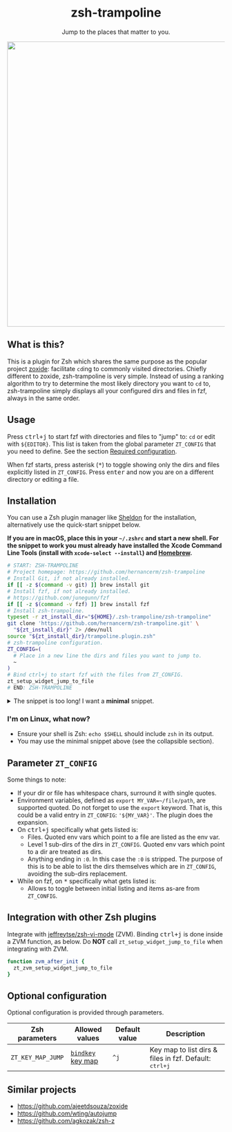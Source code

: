 <div align=center>
  <h1>zsh-trampoline</h1>
  <p>Jump to the places that matter to you.</p>
  <a href="https://asciinema.org/a/gLdAo5wNcwF1FEC8ZMTZT9krP" target="_blank">
    <img width=660 src="https://asciinema.org/a/gLdAo5wNcwF1FEC8ZMTZT9krP.svg" />
  </a>
</div>

## What is this?

This is a plugin for Zsh which shares the same purpose as the popular project
[zoxide](https://github.com/ajeetdsouza/zoxide): facilitate `cd`ing to commonly visited
directories. Chiefly different to zoxide, zsh-trampoline is very simple. Instead of using
a ranking algorithm to try to determine the most likely directory you want to `cd` to,
zsh-trampoline simply displays all your configured dirs and files in fzf, always in the
same order.

## Usage

Press <kbd>ctrl+j</kbd> to start fzf with directories and files to "jump" to: `cd` or edit
with `${EDITOR}`. This list is taken from the global parameter `ZT_CONFIG` that you need
to define. See the section [Required configuration](#required-configuration).

When fzf starts, press asterisk (<kbd>*</kbd>) to toggle showing only the dirs and files
explicitly listed in `ZT_CONFIG`. Press <kbd>enter</kbd> and now you are on a different
directory or editing a file.

## Installation

You can use a Zsh plugin manager like [Sheldon](https://github.com/rossmacarthur/sheldon)
for the installation, alternatively use the quick-start snippet below.

**If you are in macOS, place this in your `~/.zshrc` and start a new shell. For the
snippet to work you must already have installed the Xcode Command Line Tools (install with
`xcode-select --install`) and [Homebrew](https://brew.sh/).**

```bash
# START: ZSH-TRAMPOLINE
# Project homepage: https://github.com/hernancerm/zsh-trampoline
# Install Git, if not already installed.
if [[ -z $(command -v git) ]] brew install git
# Install fzf, if not already installed.
# https://github.com/junegunn/fzf
if [[ -z $(command -v fzf) ]] brew install fzf
# Install zsh-trampoline.
typeset -r zt_install_dir="${HOME}/.zsh-trampoline/zsh-trampoline"
git clone 'https://github.com/hernancerm/zsh-trampoline.git' \
  "${zt_install_dir}" 2> /dev/null
source "${zt_install_dir}/trampoline.plugin.zsh"
# zsh-trampoline configuration.
ZT_CONFIG=(
  # Place in a new line the dirs and files you want to jump to.
  ~
)
# Bind ctrl+j to start fzf with the files from ZT_CONFIG.
zt_setup_widget_jump_to_file
# END: ZSH-TRAMPOLINE
```

<details>
  <summary>
    The snippet is too long! I want a <b>minimal</b> snippet.
  </summary>

```bash
# ZSH-TRAMPOLINE - https://github.com/hernancerm/zsh-trampoline
source "${HOME}/.zsh-trampoline/zsh-trampoline/trampoline.plugin.zsh"
ZT_CONFIG=(
  # Place in a new line the dirs and files you want to jump to.
  ~
)
zt_setup_widget_jump_to_file
```

**To use this minimal snippet you need:**

- Have installed [fzf](https://github.com/junegunn/fzf) version >=0.45 and Git.
- Have cloned zsh-trampoline:

```bash
git clone 'https://github.com/hernancerm/zsh-trampoline.git' \
  "${HOME}/.zsh-trampoline/zsh-trampoline"
```

</details>

### I'm on Linux, what now?

- Ensure your shell is Zsh: `echo $SHELL` should include `zsh` in its output.
- You may use the minimal snippet above (see the collapsible section).

## Parameter `ZT_CONFIG`

Some things to note:

- If your dir or file has whitespace chars, surround it with single quotes.
- Environment variables, defined as `export MY_VAR=~/file/path`, are supported quoted.
  Do not forget to use the `export` keyword. That is, this could be a valid entry in
  `ZT_CONFIG`: `'${MY_VAR}'`. The plugin does the expansion.
- On <kbd>ctrl+j</kbd> specifically what gets listed is:
  - Files. Quoted env vars which point to a file are listed as the env var.
  - Level 1 sub-dirs of the dirs in `ZT_CONFIG`. Quoted env vars which point to a dir are
    treated as dirs.
  - Anything ending in `:0`. In this case the `:0` is stripped. The purpose of this is to
    be able to list the dirs themselves which are in `ZT_CONFIG`, avoiding the sub-dirs
    replacement.
- While on fzf, on <kbd>*</kbd> specifically what gets listed is:
  - Allows to toggle between initial listing and items as-are from `ZT_CONFIG`.

## Integration with other Zsh plugins

Integrate with [jeffreytse/zsh-vi-mode](https://github.com/jeffreytse/zsh-vi-mode) (ZVM).
Binding <kbd>ctrl+j</kbd> is done inside a ZVM function, as below. Do **NOT** call
`zt_setup_widget_jump_to_file` when integrating with ZVM.

```bash
function zvm_after_init {
  zt_zvm_setup_widget_jump_to_file
}
```

## Optional configuration

Optional configuration is provided through parameters.

<table>
<thead>
<tr>
<th>Zsh parameters</th><th>Allowed values</th>
<th>Default value</th><th>Description</th>
</tr>
</thead>
<tbody>
<tr>
<td><code>ZT_KEY_MAP_JUMP</code></td>
<td>
<a href="https://github.com/rothgar/mastering-zsh/blob/master/docs/helpers/bindkey.md">
<code>bindkey</code> key map</a></td><td><code>^j</code></td>
<td>
Key map to list dirs & files in fzf. Default: <kbd>ctrl+j</kbd>
</td>
</tr>
</tbody>
</table>

## Similar projects

- <https://github.com/ajeetdsouza/zoxide>
- <https://github.com/wting/autojump>
- <https://github.com/agkozak/zsh-z>
